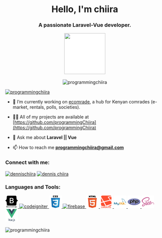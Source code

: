# <h1 align="center">Hello, I'm chiira</h1>
<h3 align="center">A passionate Laravel-Vue developer.</h3>
<p align="center">
  <img style="background-color: white;width: 130px;height: 130px; object-fit: contain:"                  src="https://ecomrade.co.ke/img/profiles/BN4NemqLuxRP0jgo0oD9KtfANDGDwqouCfLmzUSF.jpg"/>
</p>
<p align="center"> <img src="https://komarev.com/ghpvc/?username=programmingchiira&label=Profile%20views&color=0e75b6&style=flat" alt="programmingchiira" /> </p>

<p align="left"> <a href="https://github.com/ryo-ma/github-profile-trophy"><img src="https://github-profile-trophy.vercel.app/?username=programmingchiira" alt="programmingchiira" /></a> </p>

- 🔭 I’m currently working on [ecomrade](https://ecomrade.co.ke/), a hub for Kenyan comrades (e-market, rentals, polls, societies).

- 👨‍💻 All of my projects are available at [https://github.com/programmingChiira](https://github.com/programmingChiira)

- 💬 Ask me about **Laravel || Vue**

- 📫 How to reach me **programmingchiira@gmail.com**

<h3 align="left">Connect with me:</h3>
<p align="left">
<a href="https://twitter.com/dennischiira" target="blank"><img align="center" src="https://raw.githubusercontent.com/rahuldkjain/github-profile-readme-generator/master/src/images/icons/Social/twitter.svg" alt="dennischiira" height="30" width="40" /></a>
<a href="https://linkedin.com/in/dennis chiira" target="blank"><img align="center" src="https://raw.githubusercontent.com/rahuldkjain/github-profile-readme-generator/master/src/images/icons/Social/linked-in-alt.svg" alt="dennis chiira" height="30" width="40" /></a>
</p>

<h3 align="left">Languages and Tools:</h3>
<p align="left"> <a href="https://getbootstrap.com" target="_blank" rel="noreferrer"> <img src="https://raw.githubusercontent.com/devicons/devicon/master/icons/bootstrap/bootstrap-plain-wordmark.svg" alt="bootstrap" width="40" height="40"/> </a> <a href="https://codeigniter.com" target="_blank" rel="noreferrer"> <img src="https://cdn.worldvectorlogo.com/logos/codeigniter.svg" alt="codeigniter" width="40" height="40"/> </a> <a href="https://www.w3schools.com/css/" target="_blank" rel="noreferrer"> <img src="https://raw.githubusercontent.com/devicons/devicon/master/icons/css3/css3-original-wordmark.svg" alt="css3" width="40" height="40"/> </a> <a href="https://firebase.google.com/" target="_blank" rel="noreferrer"> <img src="https://www.vectorlogo.zone/logos/firebase/firebase-icon.svg" alt="firebase" width="40" height="40"/> </a> <a href="https://www.w3.org/html/" target="_blank" rel="noreferrer"> <img src="https://raw.githubusercontent.com/devicons/devicon/master/icons/html5/html5-original-wordmark.svg" alt="html5" width="40" height="40"/> </a> <a href="https://laravel.com/" target="_blank" rel="noreferrer"> <img src="https://raw.githubusercontent.com/devicons/devicon/master/icons/laravel/laravel-plain-wordmark.svg" alt="laravel" width="40" height="40"/> </a> <a href="https://www.mysql.com/" target="_blank" rel="noreferrer"> <img src="https://raw.githubusercontent.com/devicons/devicon/master/icons/mysql/mysql-original-wordmark.svg" alt="mysql" width="40" height="40"/> </a> <a href="https://www.php.net" target="_blank" rel="noreferrer"> <img src="https://raw.githubusercontent.com/devicons/devicon/master/icons/php/php-original.svg" alt="php" width="40" height="40"/> </a> <a href="https://sass-lang.com" target="_blank" rel="noreferrer"> <img src="https://raw.githubusercontent.com/devicons/devicon/master/icons/sass/sass-original.svg" alt="sass" width="40" height="40"/> </a> <a href="https://vuejs.org/" target="_blank" rel="noreferrer"> <img src="https://raw.githubusercontent.com/devicons/devicon/master/icons/vuejs/vuejs-original-wordmark.svg" alt="vuejs" width="40" height="40"/> </a> </p>
<p><img align="center" src="https://github-readme-streak-stats.herokuapp.com/?user=programmingchiira&" alt="programmingchiira" /></p>
